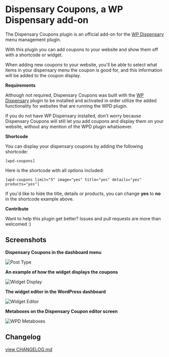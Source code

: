 # Dispensary Coupons, a WP Dispensary add-on

The Dispensary Coupons plugin is an official add-on for the [WP Dispensary](http://www.wpdispensary.com) menu management plugin.

With this plugin you can add coupons to your website and show them off with a shortcode or widget.

When adding new coupons to your website, you'll be able to select what items in your dispensary menu the coupon is good for, and this information will be added to the coupon display.

**Requirements**

Although not required, Dispensary Coupons was built with the [WP Dispensary](http://www.wpdispensary.com) plugin to be installed and activated in order utilize the added functionality for websites that are running the WPD plugin.

If you do not have WP Dispensary installed, don't worry because Dispensary Coupons will still let you add coupons and display them on your website, without any mention of the WPD plugin whatsoever.

**Shortcode**

You can display your dispensary coupons by adding the following shortcode:

`[wpd-coupons]`

Here is the shortcode with all options included:

`[wpd-coupons limit="5" image="yes" title="yes" details="yes" products="yes"]`

If you'd like to hide the title, details or products, you can change **yes** to **no** in the shortcode example above.

**Contribute**

Want to help this plugin get better? Issues and pull requests are more than welcomed :)

## Screenshots

**Dispensary Coupons in the dashboard menu**

![Post Type](http://www.robertdevore.com/wp-content/uploads/2016/04/screenshot-1.jpg)

**An example of how the widget displays the coupons**

![Widget Display](http://www.robertdevore.com/wp-content/uploads/2016/04/screenshot-2.jpg)

**The widget editor in the WordPress dashboard**

![Widget Editor](http://www.robertdevore.com/wp-content/uploads/2016/04/screenshot-3.jpg)

**Metaboxes on the Dispensary Coupon editor screen**

![WPD Metaboxes](http://www.wpdispensary.com/wp-content/uploads/2016/04/screenshot-4.jpg)

## Changelog

[view CHANGELOG.md](https://github.com/deviodigital/dispensary-coupons/blob/master/CHANGELOG.md)
